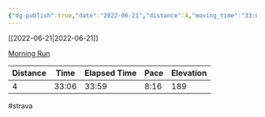 ```yaml
---
{"dg-publish":true,"date":"2022-06-21","distance":4,"moving_time":"33:06","elapsed_time":"33:59","pace":"8:16","total_elevation_gain":189,"url":"https://www.strava.com/activities/7346157741","permalink":"/01-personal/strava/2022-06-21-morning-run/","dgPassFrontmatter":true}
---
```



[[2022-06-21\|2022-06-21]]

[Morning Run](https://www.strava.com/activities/7346157741)

| Distance | Time  | Elapsed Time | Pace | Elevation |
| -------- | ----- | ------------ | ---- | --------- |
| 4        | 33:06 | 33:59        | 8:16 | 189       |




#strava
